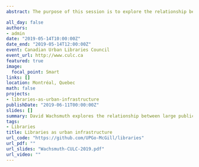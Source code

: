 ```yaml
---
abstract: The purpose of this session is to explore the relationship between large public libraries and questions of pressing social need in cities. In cities across the country, libraries have become de facto front-line service providers. What explains this trend, how do different cities vary, and what can be done? To start answering these questions, the session will provide 1. An analysis of the socioeconomic and demographic characteristics of the catchment areas of member libraries, in comparison with the city as a whole. Looking across the country, how much variation or commonality there is in the social context of the member libraries? What are the common patterns, and what are the exceptions to those patterns? How have these patterns changed in recent decades? 2. A summary of what we know about libraries as social institutions or “social infrastructure”. How do public libraries contribute to inclusive, healthy, happy neighbourhoods and cities? How have large-scale trends in the last several decades (including cutbacks to the welfare state, gentrification in city centres, and the emergence of information technology) changed the social role of libraries, and what are the key future opportunities? 3. A discussion about integrating this idea of social infrastructure into the core value proposition of public libraries. How can we advance the conversation about the social contribution of libraries  beyond “social services”, narrowly conceived?

all_day: false
authors:
- admin
date: "2019-05-14T10:00:00Z"
date_end: "2019-05-14T12:00:00Z"
event: Canadian Urban Libraries Council
event_url: http://www.culc.ca
featured: true
image:
  focal_point: Smart
links: []
location: Montréal, Quebec
math: false
projects:
- libraries-as-urban-infrastructure
publishDate: "2019-06-11T00:00:00Z"
slides: []
summary: David Wachsmuth explores the relationship between large public libraries and questions of pressing social need in cities.
tags:
- Libraries
title: Libraries as urban infrastructure
url_code: "https://github.com/UPGo-McGill/libraries"
url_pdf: ""
url_slides: "Wachsmuth-CULC-2019.pdf"
url_video: ""
---
```

